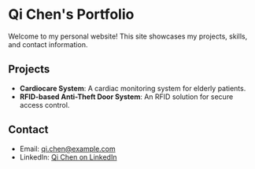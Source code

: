 # Qi Chen's Portfolio

Welcome to my personal website! This site showcases my projects, skills, and contact information.

## Projects
- **Cardiocare System**: A cardiac monitoring system for elderly patients.
- **RFID-based Anti-Theft Door System**: An RFID solution for secure access control.

## Contact
- Email: qi.chen@example.com
- LinkedIn: [Qi Chen on LinkedIn](https://www.linkedin.com/in/qi-chen)

